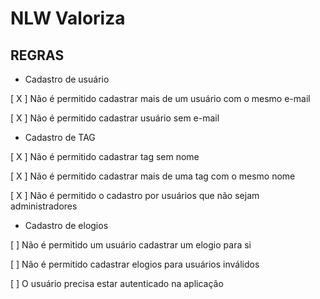 # NLW Valoriza

## REGRAS

- Cadastro de usuário

[ X ] Não é permitido cadastrar mais de um usuário com o mesmo e-mail

[ X ] Não é permitido cadastrar usuário sem e-mail

- Cadastro de TAG

[ X ] Não é permitido cadastrar tag sem nome

[ X ] Não é permitido cadastrar mais de uma tag com o mesmo nome

[ X ] Não é permitido o cadastro por usuários que não sejam administradores

- Cadastro de elogios

[ ] Não é permitido um usuário cadastrar um elogio para si

[ ] Não é permitido cadastrar elogios para usuários inválidos

[ ] O usuário precisa estar autenticado na aplicação
